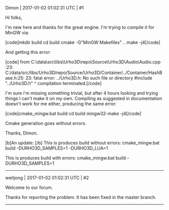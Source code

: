 Dimon | 2017-01-02 01:02:31 UTC | #1

Hi folks,

I'm new here and thanks for the great engine. I'm trying to compile it for MinGW via:

[code]mkdir build
cd build
cmake -G"MinGW Makefiles" ..
make -j4[/code]

And getting this error:

[code]
                 from C:\data\src\libs\Urho3D\repo\Source\Urho3D\Audio\Audio.cpp
:23:
C:/data/src/libs/Urho3D/repo/Source/Urho3D/Container/../Container/HashBase.h:25:
23: fatal error: ../Urho3D.h: No such file or directory
 #include "../Urho3D.h"                       ^
compilation terminated.[/code]

I'm sure i'm missing something trivial, but after 4 hours looking and trying things I can't make it on my own.
Compiling as suggested in documentation doesn't work for me either, producing the same error:

[code]cmake_mingw.bat build
cd build
mingw32-make -j4[/code]

Cmake generation goes without errors.

Thanks,
Dimon.


[b]An update:
[/b]
This is produces build without errors:
cmake_mingw.bat build -DURHO3D_SAMPLES=1 -DURHO3D_LUA=1

This is produces build with errors:
cmake_mingw.bat build -DURHO3D_SAMPLES=1

-------------------------

weitjong | 2017-01-02 01:02:31 UTC | #2

Welcome to our forum.

Thanks for reporting the problem. It has been fixed in the master branch.

-------------------------

